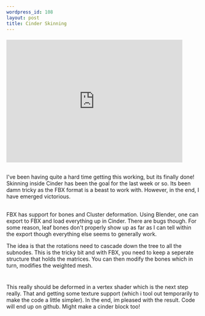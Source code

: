 ```yaml
--- 
wordpress_id: 108
layout: post
title: Cinder Skinning
---
```


####
<iframe width="460" height="320" src="http://www.youtube.com/embed/K994B9EeNC0" frameborder="0" allowfullscreen></iframe>

##
I've been having quite a hard time getting this working, but its finally done! Skinning inside Cinder has been the goal for the last week or so. Its been damn tricky as the FBX format is a beast to work with. However, in the end, I have emerged victorious.

##
FBX has support for bones and Cluster deformation. Using Blender, one can export to FBX and load everything up in Cinder. There are bugs though. For some reason, leaf bones don't properly show up as far as I can tell within the export though everything else seems to generally work.

The idea is that the rotations need to cascade down the tree to all the subnodes. This is the tricky bit and with FBX, you need to keep a seperate structure that holds the matrices. You can then modify the bones which in turn, modifies the weighted mesh.

#
This really should be deformed in a vertex shader which is the next step really. That and getting some texture support (which i tool out temporarily to make the code a little simpler). In the end, im pleased with the result. Code will end up on github. Might make a cinder block too!

